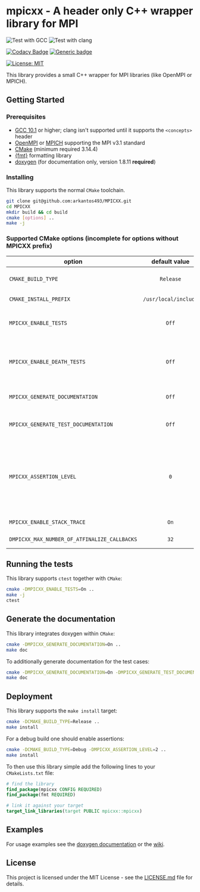 # mpicxx - A header only C++ wrapper library for MPI

![Test with GCC](https://github.com/arkantos493/MPICXX/workflows/Test%20with%20GCC/badge.svg)
![Test with clang](https://github.com/arkantos493/MPICXX/workflows/Test%20with%20clang/badge.svg)

[![Codacy Badge](https://api.codacy.com/project/badge/Grade/9088a6289f864f19ba5869e103925b30)](https://www.codacy.com/manual/arkantos493/MPICXX?utm_source=github.com&amp;utm_medium=referral&amp;utm_content=arkantos493/MPICXX&amp;utm_campaign=Badge_Grade)
[![Generic badge](https://img.shields.io/badge/code-documented-<COLOR>.svg)](https://arkantos493.github.io/MPICXX/)

[![License: MIT](https://img.shields.io/badge/License-MIT-yellow.svg)](https://opensource.org/licenses/MIT)

This library provides a small C++ wrapper for MPI libraries (like OpenMPI or MPICH).

## Getting Started

### Prerequisites

- [GCC 10.1](https://gcc.gnu.org/gcc-10/) or higher; clang isn't supported until it supports the `<concepts>` header
- [OpenMPI](https://www.open-mpi.org/) or [MPICH](https://www.mpich.org/) supporting the MPI v3.1 standard
- [CMake](https://cmake.org/) (minimum required 3.14.4)
- [{fmt}](https://github.com/fmtlib/fmt) formatting library
- [doxygen](http://www.doxygen.nl/) (for documentation only, version 1.8.11 **required**)

### Installing

This library supports the normal `CMake` toolchain.
```bash
git clone git@github.com:arkantos493/MPICXX.git
cd MPICXX
mkdir build && cd build
cmake [options] ..
make -j
```

### Supported CMake options (incomplete for options without MPICXX prefix)

| option                                       | default value        | description                                                                                                                                                                                            |
| -------------------------------------------- | :------------------: | ------------------------------------------------------------------------------------------------------------------------------------------------------------------------------------------------------ |
| `CMAKE_BUILD_TYPE`                           | `Release`            | specifies the build type on single-configuration generators                                                                                                                                            |
| `CMAKE_INSTALL_PREFIX`                       | `/usr/local/include` | install directory used by `make install`                                                                                                                                                               |
| `MPICXX_ENABLE_TESTS`                        | `Off`                | use the [googletest](https://github.com/google/googletest) framework (automatically installed if this option is set to `On`) to enable the `make test` target                                          |
| `MPICXX_ENABLE_DEATH_TESTS`                  | `Off`                | enables gtest's death tests (currently not supported for MPI during its internal usage of `fork()`); only used if `MPICXX_ENABLE_TESTS` is set to `On`                                                 |
| `MPICXX_GENERATE_DOCUMENTATION`              | `Off`                | enables the documentation target `make doc`; requires doxygen                                                                                                                                          |
| `MPICXX_GENERATE_TEST_DOCUMENTATION`         | `Off`                | additionally document test cases; only used if `MPICXX_GENERATE_DOCUMENTATION` is set to `On`                                                                                                          |
| `MPICXX_ASSERTION_LEVEL`                     | `0`                  | sets the assertion level; emits a warning if used in `Release` mode; <ul><li>`0` = no assertions</li><li>`1` = only precondition assertions</li><li>`2` = precondition and sanity assertions</li></ul> |
| `MPICXX_ENABLE_STACK_TRACE`                  | `On`                 | enable stack traces for the source location implementation                                                                                                                                             |
| `DMPICXX_MAX_NUMBER_OF_ATFINALIZE_CALLBACKS` | `32`                 | sets the maximum number of `atfinalize` callback functions                                                                                                                                             |

## Running the tests

This library supports `ctest` together with `CMake`:
```bash
cmake -DMPICXX_ENABLE_TESTS=On ..
make -j
ctest
```

## Generate the documentation

This library integrates doxygen within `CMake`:
```bash
cmake -DMPICXX_GENERATE_DOCUMENTATION=On ..
make doc
```

To additionally generate documentation for the test cases:
```bash
cmake -DMPICXX_GENERATE_DOCUMENTATION=On -DMPICXX_GENERATE_TEST_DOCUMENTATION=On ..
make doc
```

## Deployment

This library supports the `make install` target:
```bash
cmake -DCMAKE_BUILD_TYPE=Release ..
make install
```

For a debug build one should enable assertions:
```bash
cmake -DCMAKE_BUILD_TYPE=Debug -DMPICXX_ASSERTION_LEVEL=2 ..
make install
```

To then use this library simple add the following lines to your `CMakeLists.txt` file:
```cmake
# find the library
find_package(mpicxx CONFIG REQUIRED)
find_package(fmt REQUIRED)

# link it against your target
target_link_libraries(target PUBLIC mpicxx::mpicxx)
```

## Examples
For usage examples see the [doxygen documentation](https://arkantos493.github.io/MPICXX/) or the [wiki](https://github.com/arkantos493/MPICXX/wiki).

## License

This project is licensed under the MIT License - see the <a href="https://github.com/arkantos493/MPICXX/blob/master/LICENSE.md">LICENSE.md</a> file for details.
